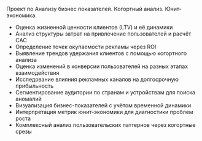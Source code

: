 Проект по Анализу бизнес показателей. Когортный анализ. Юнит-экономика.


- Оценка жизненной ценности клиентов (LTV) и её динамики
- Анализ структуры затрат на привлечение пользователей и расчёт CAC
- Определение точек окупаемости рекламы через ROI
- Выявление трендов удержания клиентов с помощью когортного анализа
- Оценка изменений в конверсии пользователей на разных этапах взаимодействия
- Исследование влияния рекламных каналов на долгосрочную прибыльность
- Сегментирование аудитории по странам и устройствам для поиска аномалий
- Визуализация бизнес-показателей с учётом временной динамики
- Интерпретация метрик юнит-экономики для диагностики проблем роста
- Комплексный анализ пользовательских паттернов через когортные срезы

